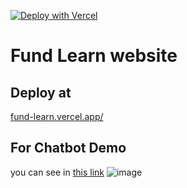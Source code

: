[![Deploy with Vercel](https://vercel.com/button)](https://vercel.com/new/clone?repository-url=https%3A%2F%2Fgithub.com%2Fvercel%2Fexamples%2Ftree%2Fmain%2Fpython%2Fdjango&demo-title=Django%20%2B%20Vercel&demo-description=Use%20Django%204%20on%20Vercel%20with%20Serverless%20Functions%20using%20the%20Python%20Runtime.&demo-url=https%3A%2F%2Fdjango-template.vercel.app%2F&demo-image=https://assets.vercel.com/image/upload/v1669994241/random/django.png)

# Fund Learn website

## Deploy at

[fund-learn.vercel.app/](https://fund-learn.vercel.app/)

## For Chatbot Demo
you can see in [this link](https://huggingface.co/spaces/pondsaga/fund-learn-chatbot)
![image](https://github.com/VarinPond/Fund-Learn/assets/76083506/676c7362-bb0e-4607-b8dd-1504d954be67)
